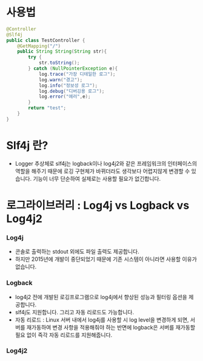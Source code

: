 # 사용법
```java
@Controller
@Slf4j
public class TestController {
    @GetMapping("/")
    public String String(String str){
        try {
            str.toString();
        } catch (NullPointerException e){
            log.trace("가장 디테일한 로그");
            log.warn("경고");
            log.info("정보성 로그");
            log.debug("디버깅용 로그");
            log.error("에러",e);
        }
        return "test";
    }
}
```

# Slf4j 란?
- Logger 추상체로 slf4j는 logback이나 log4j2와 같은 프레임워크의 인터페이스의 역할을 해주기 때문에  로깅 구현체가 바뀌더라도 생각보다 어렵지않게 변경할 수 있습니다. 기능이 너무 단순하여 실제로는 사용할 필요가 없긴합니다. 

# 로그라이브러리 : Log4j vs Logback vs Log4j2

### Log4j 
- 콘솔로 출력하는 stdout 외에도 파일 출력도 제공합니다. 
- 하지만 2015년에 개발이 중단되었기 때문에 기존 시스템이 아니라면 사용할 이유가 없습니다.

### Logback
- log4j2 전에 개발된 로깅프로그램으로 log4j에서 향상된 성능과 필터링 옵션을 제공합니다. 
- slf4j도 지원합니다. 그리고 자동 리로드도 가능합니다.
-  자동 리로드 : Linux 서버 내에서 log4j를 사용할 시 log level을 변경하게 되면, 서버를 재가동하여 변경 사항을 적용해줘야 하는 반면에 logback은 서버를 재가동할 필요 없이 즉각 자동 리로드를 지원해줍니다.
### Log4j2
